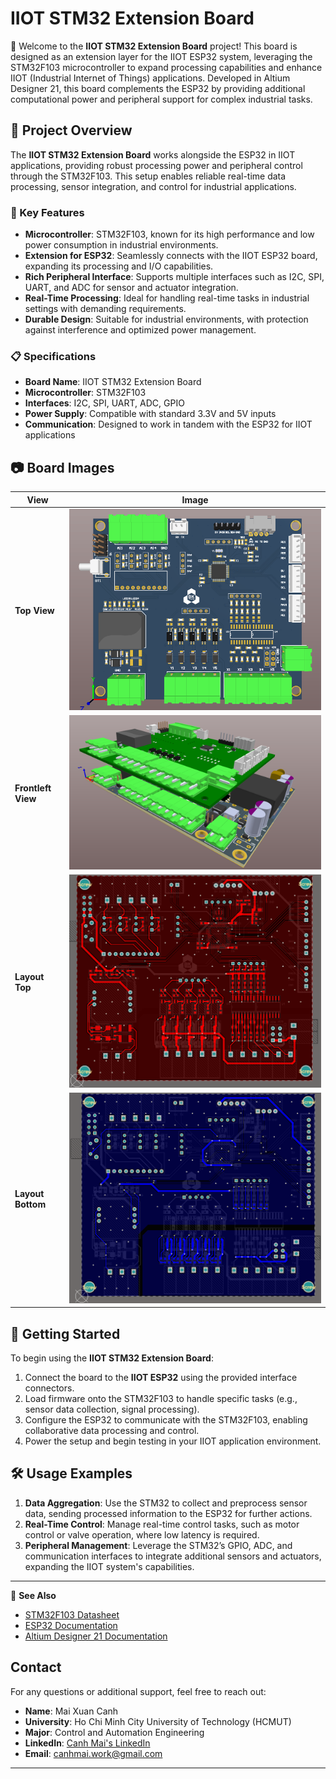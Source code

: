 # IIOT STM32 Extension Board

👋 Welcome to the **IIOT STM32 Extension Board** project! This board is designed as an extension layer for the IIOT ESP32 system, leveraging the STM32F103 microcontroller to expand processing capabilities and enhance IIOT (Industrial Internet of Things) applications. Developed in Altium Designer 21, this board complements the ESP32 by providing additional computational power and peripheral support for complex industrial tasks.

## 📌 Project Overview

The **IIOT STM32 Extension Board** works alongside the ESP32 in IIOT applications, providing robust processing power and peripheral control through the STM32F103. This setup enables reliable real-time data processing, sensor integration, and control for industrial applications.

### 🔧 Key Features
- **Microcontroller**: STM32F103, known for its high performance and low power consumption in industrial environments.
- **Extension for ESP32**: Seamlessly connects with the IIOT ESP32 board, expanding its processing and I/O capabilities.
- **Rich Peripheral Interface**: Supports multiple interfaces such as I2C, SPI, UART, and ADC for sensor and actuator integration.
- **Real-Time Processing**: Ideal for handling real-time tasks in industrial settings with demanding requirements.
- **Durable Design**: Suitable for industrial environments, with protection against interference and optimized power management.

### 📋 Specifications
- **Board Name**: IIOT STM32 Extension Board
- **Microcontroller**: STM32F103
- **Interfaces**: I2C, SPI, UART, ADC, GPIO
- **Power Supply**: Compatible with standard 3.3V and 5V inputs
- **Communication**: Designed to work in tandem with the ESP32 for IIOT applications

## 📷 Board Images

| View        | Image                             |
|-------------|-----------------------------------|
| **Top View**    | ![Top View](Image/TOP.png)      |
| **Frontleft View** | ![Frontleft View](Image/FRONTLEFT.png) |
| **Layout Top**    | ![Layout Top](Image/Layout_TOP.png)     |
| **Layout Bottom** | ![Layout Bottom](Image/Layout_Bottom.png) |
## 🚀 Getting Started
To begin using the **IIOT STM32 Extension Board**:
1. Connect the board to the **IIOT ESP32** using the provided interface connectors.
2. Load firmware onto the STM32F103 to handle specific tasks (e.g., sensor data collection, signal processing).
3. Configure the ESP32 to communicate with the STM32F103, enabling collaborative data processing and control.
4. Power the setup and begin testing in your IIOT application environment.

## 🛠 Usage Examples
1. **Data Aggregation**: Use the STM32 to collect and preprocess sensor data, sending processed information to the ESP32 for further actions.
2. **Real-Time Control**: Manage real-time control tasks, such as motor control or valve operation, where low latency is required.
3. **Peripheral Management**: Leverage the STM32’s GPIO, ADC, and communication interfaces to integrate additional sensors and actuators, expanding the IIOT system's capabilities.

---

🔗 **See Also**  
- [STM32F103 Datasheet](https://www.st.com/resource/en/datasheet/stm32f103c8.pdf)
- [ESP32 Documentation](https://www.espressif.com/en/products/socs/esp32)
- [Altium Designer 21 Documentation](https://www.altium.com/documentation/altium-designer/)
## Contact

For any questions or additional support, feel free to reach out:

- **Name**: Mai Xuan Canh
- **University**: Ho Chi Minh City University of Technology (HCMUT)
- **Major**: Control and Automation Engineering
- **LinkedIn**: [Canh Mai's LinkedIn](https://www.linkedin.com/in/maixuancanh2003/)
- **Email**: canhmai.work@gmail.com

---

